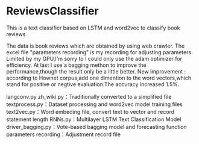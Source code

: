 # ReviewsClassifier
This is a text classifier based on LSTM and word2vec to classify book reviews

The data is book reviews which are obtained by using web crawler.
The excel file "parameters recording" is my recording for adjusting parameters.
Limited by my GPU,I'm sorry to I could only use the adam optimizer for efficiency.
At last I use a bagging methon to improve the performance,though the result only be a little better.
New improvement : according to Hownet corpus,add one dimention to the word vectors,which stand for positive or negtive evaluation.The accuracy increased 1.5%.

langconv.py zh_wiki.py：Traditionally converted to a simplified file
textprocess.py：Dataset processing and word2vec model training files
text2vec.py：Word embeding file, convert text to vector and record statement length
RNNs.py：Multilayer LSTM Text Classification Model
driver_bagging.py：Vote-based bagging model and forecasting function
parameters recording：Adjustment record file
